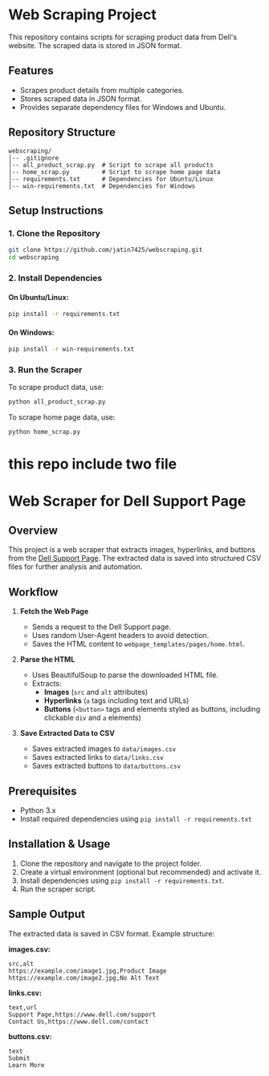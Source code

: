 # Web Scraping Project

This repository contains scripts for scraping product data from Dell's website. The scraped data is stored in JSON format.

## Features
- Scrapes product details from multiple categories.
- Stores scraped data in JSON format.
- Provides separate dependency files for Windows and Ubuntu.

## Repository Structure
```
webscraping/
│-- .gitignore
│-- all_product_scrap.py  # Script to scrape all products
│-- home_scrap.py         # Script to scrape home page data
│-- requirements.txt      # Dependencies for Ubuntu/Linux
│-- win-requirements.txt  # Dependencies for Windows
```

## Setup Instructions

### 1. Clone the Repository
```sh
git clone https://github.com/jatin7425/webscraping.git
cd webscraping
```

### 2. Install Dependencies
#### On Ubuntu/Linux:
```sh
pip install -r requirements.txt
```
#### On Windows:
```sh
pip install -r win-requirements.txt
```

### 3. Run the Scraper
To scrape product data, use:
```sh
python all_product_scrap.py
```

To scrape home page data, use:
```sh
python home_scrap.py
```


# this repo include two file



# Web Scraper for Dell Support Page

## Overview

This project is a web scraper that extracts images, hyperlinks, and buttons from the [Dell Support Page](https://www.dell.com/support/home/en-in). The extracted data is saved into structured CSV files for further analysis and automation.

## Workflow

1. **Fetch the Web Page**
   - Sends a request to the Dell Support page.
   - Uses random User-Agent headers to avoid detection.
   - Saves the HTML content to `webpage_templates/pages/home.html`.

2. **Parse the HTML**
   - Uses BeautifulSoup to parse the downloaded HTML file.
   - Extracts:
     - **Images** (`src` and `alt` attributes)
     - **Hyperlinks** (`a` tags including text and URLs)
     - **Buttons** (`<button>` tags and elements styled as buttons, including clickable `div` and `a` elements)

3. **Save Extracted Data to CSV**
   - Saves extracted images to `data/images.csv`
   - Saves extracted links to `data/links.csv`
   - Saves extracted buttons to `data/buttons.csv`

## Prerequisites

- Python 3.x
- Install required dependencies using `pip install -r requirements.txt`

## Installation & Usage

1. Clone the repository and navigate to the project folder.
2. Create a virtual environment (optional but recommended) and activate it.
3. Install dependencies using `pip install -r requirements.txt`.
4. Run the scraper script.

## Sample Output

The extracted data is saved in CSV format. Example structure:

**images.csv:**
```
src,alt
https://example.com/image1.jpg,Product Image
https://example.com/image2.jpg,No Alt Text
```

**links.csv:**
```
text,url
Support Page,https://www.dell.com/support
Contact Us,https://www.dell.com/contact
```

**buttons.csv:**
```
text
Submit
Learn More
```

